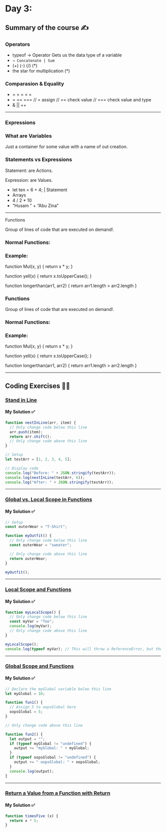 # Day 3:

## Summary of the course ✍️

### Operators

- typeof → Operator Gets us the data type of a variable
- `→ Concatenate | Sum`
- (+) (-) (/) (*)
- the star for multiplication (*)

### Comparasion & Equality

- = > = < =
- = == === // = assign // == check value // === check value and type
- & || ++

---

### Expressions

### What are Variables

Just a container for some value with a name of out creation.

### Statements vs Expressions

Statement: are Actions.

Expression: are Values.

- let ten = 6 + 4; | Statement
- Arrays
- 4 / 2 * 10
- “Husam ” + “Abu Zina”

---

Functions

Group of lines of code that are executed on demand!.

### Normal Functions:

### Example:

function Mul(x, y) {
return x * y;
}

function yell(x) {
return x.toUpperCase();
}

function longerthan(arr1, arr2) {
return arr1.length  > arr2.length
}

### Functions

Group of lines of code that are executed on demand!.

### Normal Functions:

### Example:

function Mul(x, y) {
return x * y;
}

function yell(x) {
return x.toUpperCase();
}

function longerthan(arr1, arr2) {
return arr1.length  > arr2.length
}

---

## Coding Exercises 👨‍💻

### [Stand in Line](https://www.freecodecamp.org/learn/javascript-algorithms-and-data-structures/basic-javascript/stand-in-line)

#### My Solution ✅

```javascript
function nextInLine(arr, item) {
  // Only change code below this line
  arr.push(item);
  return arr.shift();
  // Only change code above this line
}

// Setup
let testArr = [1, 2, 3, 4, 5];

// Display code
console.log("Before: " + JSON.stringify(testArr));
console.log(nextInLine(testArr, 6));
console.log("After: " + JSON.stringify(testArr));
```

---



### [Global vs. Local Scope in Functions](https://www.freecodecamp.org/learn/javascript-algorithms-and-data-structures/basic-javascript/global-vs--local-scope-in-functions)

#### My Solution ✅

```javascript 
// Setup
const outerWear = "T-Shirt";

function myOutfit() {
  // Only change code below this line
  const outerWear = "sweater";

  // Only change code above this line
  return outerWear;
}

myOutfit();
```

---


### [Local Scope and Functions](https://www.freecodecamp.org/learn/javascript-algorithms-and-data-structures/basic-javascript/local-scope-and-functions)

#### My Solution ✅

```javascript
function myLocalScope() {
  // Only change code below this line
  const myVar = "foo";
  console.log(myVar);
  // Only change code above this line
}

myLocalScope();
console.log(typeof myVar); // This will throw a ReferenceError, but the tests will not fail

```

---

### [Global Scope and Functions](https://www.freecodecamp.org/learn/javascript-algorithms-and-data-structures/basic-javascript/global-scope-and-functions)

#### My Solution ✅

```javascript
// Declare the myGlobal variable below this line
let myGlobal = 10;

function fun1() {
  // Assign 5 to oopsGlobal here
  oopsGlobal = 5;
}

// Only change code above this line

function fun2() {
  let output = "";
  if (typeof myGlobal != "undefined") {
    output += "myGlobal: " + myGlobal;
  }
  if (typeof oopsGlobal != "undefined") {
    output += " oopsGlobal: " + oopsGlobal;
  }
  console.log(output);
}

```

---

### [Return a Value from a Function with Return](https://www.freecodecamp.org/learn/javascript-algorithms-and-data-structures/basic-javascript/return-a-value-from-a-function-with-return)

#### My Solution ✅

```javascript
function timesFive (x) {
  return x * 5;
}
```
